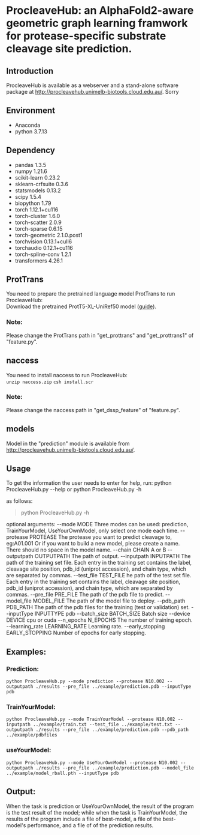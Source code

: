 # ProcleaveHub: an AlphaFold2-aware geometric graph learning framwork for protease-specific substrate cleavage site prediction.
## Introduction
ProcleaveHub is available as a webserver and a stand-alone software package at http://procleavehub.unimelb-biotools.cloud.edu.au/. Sorry

## Environment
* Anaconda
* python 3.7.13

## Dependency

* pandas    1.3.5
* numpy		1.21.6
* scikit-learn    0.23.2
* sklearn-crfsuite    0.3.6
* statsmodels    0.13.2
* scipy    1.5.4
* biopython    1.79
* torch    1.12.1+cu116
* torch-cluster    1.6.0
* torch-scatter    2.0.9
* torch-sparse    0.6.15
* torch-geometric    2.1.0.post1
* torchvision    0.13.1+cull6
* torchaudio    0.12.1+cu116
* torch-spline-conv    1.2.1
* transformers    4.26.1

## ProtTrans
You need to prepare the pretrained language model ProtTrans to run ProcleaveHub:  
Download the pretrained ProtT5-XL-UniRef50 model ([guide](https://github.com/agemagician/ProtTrans)). 
### Note:
Please change the ProtTrans path in "get_prottrans" and "get_prottrans1" of "feature.py".

## naccess
You need to install naccess to run ProcleaveHub:  
```unzip naccess.zip```
```csh install.scr```
### Note:
Please change the naccess path in "get_dssp_feature" of "feature.py".

## models
Model in the "prediction" module is available from http://procleavehub.unimelb-biotools.cloud.edu.au/.

## Usage

To get the information the user needs to enter for help, run:
    python ProcleaveHub.py --help
 or
    python ProcleaveHub.py -h

as follows:

>python ProcleaveHub.py -h

optional arguments:
  --mode MODE    Three modes can be used: prediction, TrainYourModel, UseYourOwnModel, only select one mode each time.
  --protease PROTEASE    The protease you want to predict cleavage to, eg:A01.001 Or if you want to build a new model, please create a name. There should no space in the model name.
  --chain CHAIN    A or B
  --outputpath OUTPUTPATH    The path of output.
  --inputpath INPUTPATH    The path of the training set file. Each entry in the training set contains the label, cleavage site position, pdb_id (uniprot accession), and chain type, which are separated by commas.
  --test_file TEST_FILE    he path of the test set file. Each entry in the training set contains the label, cleavage site position, pdb_id (uniprot accession), and chain type, which are separated by commas.
  --pre_file PRE_FILE    The path of the pdb file to predict.
  --model_file MODEL_FILE    The path of the model file to deploy.
  --pdb_path PDB_PATH    The path of the pdb files for the training (test or validation) set.
  --inputType INPUTTYPE    pdb
  --batch_size BATCH_SIZE    Batch size
  --device DEVICE    cpu or cuda
  --n_epochs N_EPOCHS    The number of training epoch.
  --learning_rate LEARNING_RATE    Learning rate.
  --early_stopping EARLY_STOPPING    Number of epochs for early stopping.

## Examples:

### Prediction:
```python ProcleaveHub.py --mode prediction --protease N10.002 --outputpath ./results --pre_file ../example/prediction.pdb --inputType pdb```
### TrainYourModel:
```python ProcleaveHub.py --mode TrainYourModel --protease N10.002 --inputpath ../example/train.txt --test_file ../example/test.txt --outputpath ./results --pre_file ../example/prediction.pdb --pdb_path ../example/pdbfiles```
### useYourModel:
```python ProcleaveHub.py --mode UseYourOwnModel --protease N10.002 --outputpath ./results --pre_file ../example/prediction.pdb --model_file ../example/model_rball.pth --inputType pdb```
## Output:
When the task is prediction or UseYourOwnModel, the result of the program is the test result of the model; while when the task is TrainYourModel, the results of the program include a file of best-model, a file of the best-model's performance, and a file of of the prediction results.
